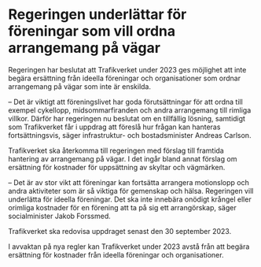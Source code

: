 # Regeringen underlättar för föreningar som vill ordna arrangemang på vägar

Regeringen har beslutat att Trafikverket under 2023 ges möjlighet att inte begära ersättning från ideella föreningar och organisationer som ordnar arrangemang på vägar som inte är enskilda.

– Det är viktigt att föreningslivet har goda förutsättningar för att ordna till exempel cykellopp, midsommarfiranden och andra arrangemang till rimliga villkor. Därför har regeringen nu beslutat om en tillfällig lösning, samtidigt som Trafikverket får i uppdrag att föreslå hur frågan kan hanteras fortsättningsvis, säger infrastruktur- och bostadsminister Andreas Carlson.

Trafikverket ska återkomma till regeringen med förslag till framtida hantering av arrangemang på vägar. I det ingår bland annat förslag om ersättning för kostnader för uppsättning av skyltar och vägmärken.

– Det är av stor vikt att föreningar kan fortsätta arrangera motionslopp och andra aktiviteter som är så viktiga för gemenskap och hälsa. Regeringen vill underlätta för ideella föreningar. Det ska inte innebära onödigt krångel eller orimliga kostnader för en förening att ta på sig ett arrangörskap, säger socialminister Jakob Forssmed.

Trafikverket ska redovisa uppdraget senast den 30 september 2023.

I avvaktan på nya regler kan Trafikverket under 2023 avstå från att begära ersättning för kostnader från ideella föreningar och organisationer.
